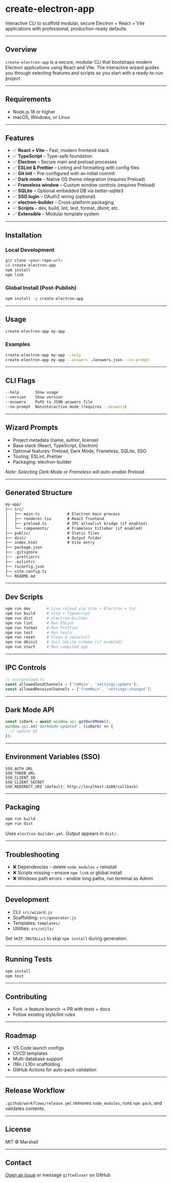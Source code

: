 # create-electron-app

Interactive CLI to scaffold modular, secure Electron + React + Vite applications with professional, production-ready defaults.

---

## Overview
`create-electron-app` is a secure, modular CLI that bootstraps modern Electron applications using React and Vite. The interactive wizard guides you through selecting features and scripts so you start with a ready-to-run project.

---

## Requirements
- Node.js 18 or higher
- macOS, Windows, or Linux

---

## Features
- ✅ **React + Vite** – Fast, modern frontend stack
- ✅ **TypeScript** – Type-safe foundation
- ✅ **Electron** – Secure main and preload processes
- ✅ **ESLint & Prettier** – Linting and formatting with config files
- ✅ **Git init** – Pre-configured with an initial commit
- ✅ **Dark mode** – Native OS theme integration (requires Preload)
- ✅ **Frameless window** – Custom window controls (requires Preload)
- ✅ **SQLite** – Optional embedded DB via better-sqlite3
- ✅ **SSO login** – OAuth2 wiring (optional)
- ✅ **electron-builder** – Cross-platform packaging
- ✅ **Scripts** – dev, build, lint, test, format, dbinit, etc.
- ✅ **Extensible** – Modular template system

---

## Installation

### Local Development
```sh
git clone <your-repo-url>
cd create-electron-app
npm install
npm link
```

### Global Install (Post-Publish)
```sh
npm install -g create-electron-app
```

---

## Usage
```sh
create-electron-app my-app
```

### Examples
```sh
create-electron-app my-app --help
create-electron-app my-app --answers ./answers.json --no-prompt
```

---

## CLI Flags
```sh
--help       Show usage
--version    Show version
--answers    Path to JSON answers file
--no-prompt  Noninteractive mode (requires --answers)
```

---

## Wizard Prompts
- Project metadata (name, author, license)
- Base stack (React, TypeScript, Electron)
- Optional features: Preload, Dark Mode, Frameless, SQLite, SSO
- Tooling: ESLint, Prettier
- Packaging: electron-builder

*Note: Selecting Dark Mode or Frameless will auto-enable Preload.*

---

## Generated Structure
```txt
my-app/
├── src/
│   ├── main.ts            # Electron main process
│   ├── renderer.tsx       # React frontend
│   ├── preload.ts         # IPC allowlist bridge (if enabled)
│   └── components/        # Frameless titlebar (if enabled)
├── public/                # Static files
├── dist/                  # Output folder
├── index.html             # Vite entry
├── package.json
├── .gitignore
├── .prettierrc
├── .eslintrc
├── tsconfig.json
├── vite.config.ts
└── README.md
```

---

## Dev Scripts
```sh
npm run dev       # Live reload via Vite + Electron + tsc
npm run build     # Vite + TypeScript
npm run dist      # electron-builder
npm run lint      # Run ESLint
npm run format    # Run Prettier
npm run test      # Run tests
npm run reset     # Clean & reinstall
npm run dbinit    # Init SQLite schema (if enabled)
npm run start     # Run compiled app
```

---

## IPC Controls
```ts
// src/preload.ts
const allowedSendChannels = ['toMain', 'settings:update'];
const allowedReceiveChannels = ['fromMain', 'settings:changed'];
```

---

## Dark Mode API
```ts
const isDark = await window.api.getDarkMode();
window.api.on('darkmode-updated', (isDark) => {
  // update UI
});
```

---

## Environment Variables (SSO)
```
SSO_AUTH_URL
SSO_TOKEN_URL
SSO_CLIENT_ID
SSO_CLIENT_SECRET
SSO_REDIRECT_URI (default: http://localhost:4280/callback)
```

---

## Packaging
```sh
npm run build
npm run dist
```

Uses `electron-builder.yml`. Output appears in `dist/`.

---

## Troubleshooting
- ❌ Dependencies – delete `node_modules` + reinstall
- ❌ Scripts missing – ensure `npm link` or global install
- ❌ Windows path errors – enable long paths, run terminal as Admin

---

## Development
- CLI: `src/wizard.js`
- Scaffolding: `src/generator.js`
- Templates: `templates/`
- Utilities: `src/utils/`

Set `SKIP_INSTALL=1` to skip `npm install` during generation.

---

## Running Tests
```sh
npm install
npm test
```

---

## Contributing
- Fork → feature branch → PR with tests + docs
- Follow existing style/lint rules

---

## Roadmap
- VS Code launch configs
- CI/CD templates
- Multi-database support
- I18n / L10n scaffolding
- GitHub Actions for auto-pack validation

---

## Release Workflow
`.github/workflows/release.yml` removes `node_modules`, runs `npm pack`, and validates contents.

---

## License
MIT © Marshall

---

## Contact
[Open an issue](https://github.com/your-org/create-electron-app/issues) or message `giftedloser` on GitHub
